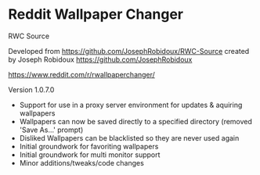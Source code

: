 # Reddit Wallpaper Changer
RWC Source

Developed from https://github.com/JosephRobidoux/RWC-Source created by Joseph Robidoux https://github.com/JosephRobidoux


https://www.reddit.com/r/rwallpaperchanger/

Version 1.0.7.0
- Support for use in a proxy server environment for updates & aquiring wallpapers
- Wallpapers can now be saved directly to a specified directory (removed 'Save As...' prompt) 
- Disliked Wallpapers can be blacklisted so they are never used again 
- Initial groundwork for favoriting wallpapers 
- Initial groundwork for multi monitor support
- Minor additions/tweaks/code changes
